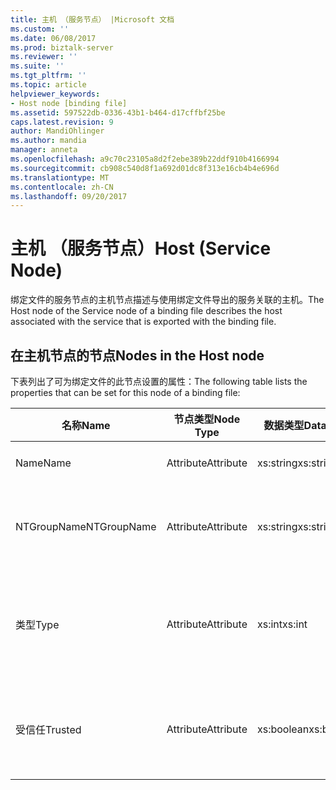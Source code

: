 ```yaml
---
title: 主机 （服务节点） |Microsoft 文档
ms.custom: ''
ms.date: 06/08/2017
ms.prod: biztalk-server
ms.reviewer: ''
ms.suite: ''
ms.tgt_pltfrm: ''
ms.topic: article
helpviewer_keywords:
- Host node [binding file]
ms.assetid: 597522db-0336-43b1-b464-d17cffbf25be
caps.latest.revision: 9
author: MandiOhlinger
ms.author: mandia
manager: anneta
ms.openlocfilehash: a9c70c23105a8d2f2ebe389b22ddf910b4166994
ms.sourcegitcommit: cb908c540d8f1a692d01dc8f313e16cb4b4e696d
ms.translationtype: MT
ms.contentlocale: zh-CN
ms.lasthandoff: 09/20/2017
---
```

# <a name="host-service-node"></a><span data-ttu-id="3f369-102">主机 （服务节点）</span><span class="sxs-lookup"><span data-stu-id="3f369-102">Host (Service Node)</span></span>
<span data-ttu-id="3f369-103">绑定文件的服务节点的主机节点描述与使用绑定文件导出的服务关联的主机。</span><span class="sxs-lookup"><span data-stu-id="3f369-103">The Host node of the Service node of a binding file describes the host associated with the service that is exported with the binding file.</span></span>  
  
## <a name="nodes-in-the-host-node"></a><span data-ttu-id="3f369-104">在主机节点的节点</span><span class="sxs-lookup"><span data-stu-id="3f369-104">Nodes in the Host node</span></span>  
 <span data-ttu-id="3f369-105">下表列出了可为绑定文件的此节点设置的属性：</span><span class="sxs-lookup"><span data-stu-id="3f369-105">The following table lists the properties that can be set for this node of a binding file:</span></span>  
  
|<span data-ttu-id="3f369-106">**名称**</span><span class="sxs-lookup"><span data-stu-id="3f369-106">**Name**</span></span>|<span data-ttu-id="3f369-107">**节点类型**</span><span class="sxs-lookup"><span data-stu-id="3f369-107">**Node Type**</span></span>|<span data-ttu-id="3f369-108">**数据类型**</span><span class="sxs-lookup"><span data-stu-id="3f369-108">**Data Type**</span></span>|<span data-ttu-id="3f369-109">**Description**</span><span class="sxs-lookup"><span data-stu-id="3f369-109">**Description**</span></span>|<span data-ttu-id="3f369-110">**限制**</span><span class="sxs-lookup"><span data-stu-id="3f369-110">**Restrictions**</span></span>|<span data-ttu-id="3f369-111">**注释**</span><span class="sxs-lookup"><span data-stu-id="3f369-111">**Comments**</span></span>|  
|--------------|-------------------|-------------------|---------------------|----------------------|------------------|  
|<span data-ttu-id="3f369-112">Name</span><span class="sxs-lookup"><span data-stu-id="3f369-112">Name</span></span>|<span data-ttu-id="3f369-113">Attribute</span><span class="sxs-lookup"><span data-stu-id="3f369-113">Attribute</span></span>|<span data-ttu-id="3f369-114">xs:string</span><span class="sxs-lookup"><span data-stu-id="3f369-114">xs:string</span></span>|<span data-ttu-id="3f369-115">指定的主机的名称。</span><span class="sxs-lookup"><span data-stu-id="3f369-115">Specifies the name of the host.</span></span>|<span data-ttu-id="3f369-116">可选</span><span class="sxs-lookup"><span data-stu-id="3f369-116">Not required</span></span>|<span data-ttu-id="3f369-117">默认值：空</span><span class="sxs-lookup"><span data-stu-id="3f369-117">Default value: empty</span></span>|  
|<span data-ttu-id="3f369-118">NTGroupName</span><span class="sxs-lookup"><span data-stu-id="3f369-118">NTGroupName</span></span>|<span data-ttu-id="3f369-119">Attribute</span><span class="sxs-lookup"><span data-stu-id="3f369-119">Attribute</span></span>|<span data-ttu-id="3f369-120">xs:string</span><span class="sxs-lookup"><span data-stu-id="3f369-120">xs:string</span></span>|<span data-ttu-id="3f369-121">指定与主机关联的 Windows NT 组名称。</span><span class="sxs-lookup"><span data-stu-id="3f369-121">Specifies the Windows NT Group name associated with the host.</span></span>|<span data-ttu-id="3f369-122">可选</span><span class="sxs-lookup"><span data-stu-id="3f369-122">Not required</span></span>|<span data-ttu-id="3f369-123">默认值：空</span><span class="sxs-lookup"><span data-stu-id="3f369-123">Default value: empty</span></span>|  
|<span data-ttu-id="3f369-124">类型</span><span class="sxs-lookup"><span data-stu-id="3f369-124">Type</span></span>|<span data-ttu-id="3f369-125">Attribute</span><span class="sxs-lookup"><span data-stu-id="3f369-125">Attribute</span></span>|<span data-ttu-id="3f369-126">xs:int</span><span class="sxs-lookup"><span data-stu-id="3f369-126">xs:int</span></span>|<span data-ttu-id="3f369-127">指定的主机类型，如下所示进程或隔离。</span><span class="sxs-lookup"><span data-stu-id="3f369-127">Specifies the host type as in process or isolated.</span></span>|<span data-ttu-id="3f369-128">必需</span><span class="sxs-lookup"><span data-stu-id="3f369-128">Required</span></span>|<span data-ttu-id="3f369-129">默认值：无</span><span class="sxs-lookup"><span data-stu-id="3f369-129">Default value: none</span></span><br /><br /> <span data-ttu-id="3f369-130">可能的值中所述[Microsoft.BizTalk.ExplorerOM.HostType](http://msdn.microsoft.com/library/microsoft.biztalk.explorerom.hosttype.aspx)枚举。</span><span class="sxs-lookup"><span data-stu-id="3f369-130">Possible values are described in the [Microsoft.BizTalk.ExplorerOM.HostType](http://msdn.microsoft.com/library/microsoft.biztalk.explorerom.hosttype.aspx) enumeration.</span></span>|  
|<span data-ttu-id="3f369-131">受信任</span><span class="sxs-lookup"><span data-stu-id="3f369-131">Trusted</span></span>|<span data-ttu-id="3f369-132">Attribute</span><span class="sxs-lookup"><span data-stu-id="3f369-132">Attribute</span></span>|<span data-ttu-id="3f369-133">xs:boolean</span><span class="sxs-lookup"><span data-stu-id="3f369-133">xs:boolean</span></span>|<span data-ttu-id="3f369-134">指定 BizTalk 主机是否可以信任要收集的身份验证信息。</span><span class="sxs-lookup"><span data-stu-id="3f369-134">Specifies whether the BizTalk host can be trusted to collect authentication information.</span></span>|<span data-ttu-id="3f369-135">必需</span><span class="sxs-lookup"><span data-stu-id="3f369-135">Required</span></span>|<span data-ttu-id="3f369-136">默认值：无</span><span class="sxs-lookup"><span data-stu-id="3f369-136">Default value: none</span></span><br /><br /> <span data-ttu-id="3f369-137">设置为**true**如果主机是受信任，否则设置为**false**。</span><span class="sxs-lookup"><span data-stu-id="3f369-137">Set to **true** if the host is trusted, otherwise set to **false**.</span></span>|
